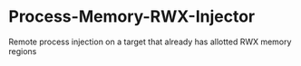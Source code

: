 # Process-Memory-RWX-Injector
Remote process injection on a target that already has allotted RWX memory regions

